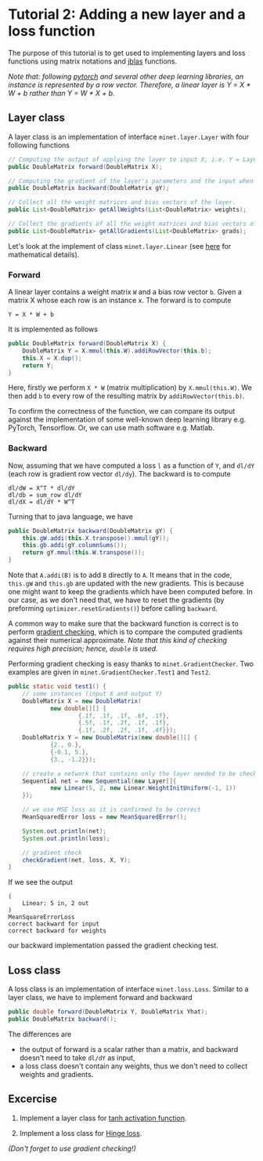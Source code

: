 # Tutorial 2: Adding a new layer and a loss function

The purpose of this tutorial is to get used to implementing layers and 
loss functions using matrix notations and [jblas](http://jblas.org/)
functions.

*Note that: following [pytorch](pytorch.org) and several other deep learning 
libraries, an instance is represented by a *row* vector. 
Therefore, a linear layer is Y = X * W + b rather than Y = W * X + b.*

## Layer class

A layer class is an implementation of interface `minet.layer.Layer`
with four following functions

```java
// Computing the output of applying the layer to input X, i.e. Y = Layer(X).
public DoubleMatrix forward(DoubleMatrix X);

// Computing the gradient of the layer's parameters and the input when applying forward.
public DoubleMatrix backward(DoubleMatrix gY);

// Collect all the weight matrices and bias vectors of the layer.
public List<DoubleMatrix> getAllWeights(List<DoubleMatrix> weights);

// Collect the gradients of all the weight matrices and bias vectors of the layer.
public List<DoubleMatrix> getAllGradients(List<DoubleMatrix> grads);
``` 

Let's look at the implement of class `minet.layer.Linear`
(see [here](http://cs231n.stanford.edu/handouts/linear-backprop.pdf)
for mathematical details).

### Forward
A linear layer contains a weight matrix `W` and a bias row vector `b`.
Given a matrix X whose each row is an instance x. The forward is 
to compute
```
Y = X * W + b
```
It is implemented as follows
```java
public DoubleMatrix forward(DoubleMatrix X) {
    DoubleMatrix Y = X.mmul(this.W).addiRowVector(this.b);
    this.X = X.dup();
    return Y;
}
```
Here, firstly we perform  `X * W` (matrix multiplication) by `X.mmul(this.W)`. 
We then add `b` to every row of the resulting matrix by `addiRowVector(this.b)`.

To confirm the correctness of the function, we can compare its output 
against the implementation of some well-known deep learning library e.g. PyTorch, 
Tensorflow. Or, we can use math software e.g. Matlab.

### Backward
Now, assuming that we have computed a loss `l` as a function of `Y`, and 
`dl/dY` (each row is gradient row vector `dl/dy`). 
The backward is to compute  
```
dl/dW = X^T * dl/dY
dl/db = sum_row dl/dY
dl/dX = dl/dY * W^T
```
Turning that to java language, we have
```java
public DoubleMatrix backward(DoubleMatrix gY) {
    this.gW.addi(this.X.transpose().mmul(gY));
    this.gb.addi(gY.columnSums());
    return gY.mmul(this.W.transpose());
}
```
Note that `A.addi(B)` is to add `B` directly to `A`. It means that in the code, `this.gW` and 
`this.gb` are updated with the new gradients. This is because one might want to keep the gradients
which have been computed before. In our case, as we don't need that, we have to reset the gradients 
(by preforming `optimizer.resetGradients()`) before calling `backward`.

A common way to make sure that the backward function is correct is to perform 
[gradient checking](http://deeplearning.stanford.edu/tutorial/supervised/DebuggingGradientChecking/), 
which is to compare the computed gradients against their numerical approximate. 
*Note that this kind of checking requires high precision; hence, `double` 
is used.*

Performing gradient checking is easy thanks to `minet.GradientChecker`. 
Two examples are given in `minet.GradientChecker.Test1` and `Test2`.
```java
public static void test1() {
    // some instances (input X and output Y)
    DoubleMatrix X = new DoubleMatrix(
            new double[][] {
                    {.1f, .1f, .1f, .6f, .1f},
                    {.5f, .1f, .2f, .1f, .1f},
                    {.1f, .2f, .2f, .1f, .4f}});
    DoubleMatrix Y = new DoubleMatrix(new double[][] {
            {2., 0.},
            {-0.1, 5.},
            {3., -1.2}});

    // create a network that contains only the layer needed to be checked
    Sequential net = new Sequential(new Layer[]{
            new Linear(5, 2, new Linear.WeightInitUniform(-1, 1))
    });

    // we use MSE loss as it is confirmed to be correct
    MeanSquaredError loss = new MeanSquaredError();

    System.out.println(net);
    System.out.println(loss);

    // gradient check
    checkGradient(net, loss, X, Y);
}
```
If we see the output
```
(
    Linear: 5 in, 2 out
)
MeanSquareErrorLoss
correct backward for input
correct backward for weights
```
our backward implementation passed the gradient checking test. 

## Loss class

A loss class is an implementation of interface `minet.loss.Loss`. Similar to 
a layer class, we have to implement forward and backward
```java
public double forward(DoubleMatrix Y, DoubleMatrix Yhat);
public DoubleMatrix backward();
```
The differences are
- the output of forward is a scalar rather than a matrix, 
and backward doesn't need to take `dl/dY` as input, 
- a loss class doesn't contain any weights, thus 
we don't need to collect weights and gradients.


## Excercise
1. Implement a layer class for [tanh activation function](https://en.wikipedia.org/wiki/Activation_function).

2. Implement a loss class for [Hinge loss](https://en.wikipedia.org/wiki/Hinge_loss).  

*(Don't forget to use gradient checking!)*
